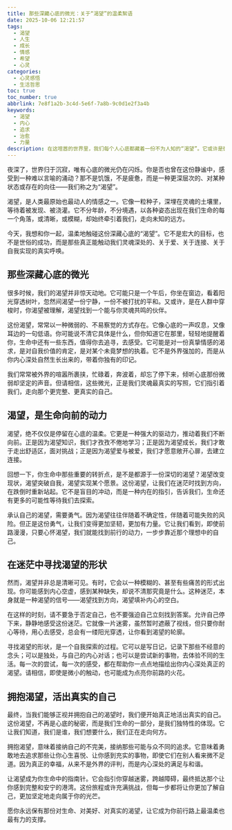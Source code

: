 ```yaml
---
title: 那些深藏心底的微光：关于“渴望”的温柔絮语
date: 2025-10-06 12:21:57
tags:
  - 渴望
  - 人生
  - 成长
  - 情感
  - 希望
  - 心灵
categories:
  - 心灵感悟
  - 生活哲思
toc: true
toc_number: true
abbrlink: 7e8f1a2b-3c4d-5e6f-7a8b-9c0d1e2f3a4b
keywords:
  - 渴望
  - 内心
  - 追求
  - 治愈
  - 力量
description: 在这喧嚣的世界里，我们每个人心底都藏着一份不为人知的“渴望”。它或许是微弱的火苗，或许是汹涌的波涛，指引着我们走向更真实的自己。这篇文章将带你温柔地探索那些深藏心底的渴望，感受它们如何成为我们生命中最柔软也最有力的驱动。
---
```


夜深了，世界归于沉寂，唯有心底的微光仍在闪烁。你是否也曾在这份静谧中，感受到一种难以言喻的涌动？那不是饥饿，不是疲惫，而是一种更深层次的、对某种状态或存在的向往——我们称之为“渴望”。

渴望，是人类最原始也最动人的情感之一。它像一粒种子，深埋在灵魂的土壤里，等待着被发现、被浇灌。它不分年龄，不分境遇，以各种姿态出现在我们生命的每一个角落，或清晰，或模糊，却始终牵引着我们，走向未知的远方。

今天，我想和你一起，温柔地触碰这份深藏心底的“渴望”。它不是宏大的目标，也不是世俗的成功，而是那些真正能触动我们灵魂深处的、关于爱、关于连接、关于自我实现的真实呼唤。

## 那些深藏心底的微光

很多时候，我们的渴望并非惊天动地。它可能只是一个午后，你坐在窗边，看着阳光穿透树叶，忽然间渴望一份宁静，一份不被打扰的平和。又或许，是在人群中穿梭时，你渴望被理解，渴望找到一个能与你灵魂共鸣的伙伴。

这份渴望，常常以一种微弱的、不易察觉的方式存在。它像心底的一声叹息，又像耳边的一句低语。你可能说不清它具体是什么，但你知道它在那里，轻轻地提醒着你，生命中还有一些东西，值得你去追寻，去感受。它可能是对一份真挚情感的渴求，是对自我价值的肯定，是对某个未竟梦想的执着。它不是外界强加的，而是从你内心深处自然生长出来的，带着你独有的印记。

我们常常被外界的喧嚣所裹挟，忙碌着，奔波着，却忘了停下来，倾听心底那份微弱却坚定的声音。但请相信，这些微光，正是我们灵魂最真实的写照，它们指引着我们，走向那个更完整、更真实的自己。

## 渴望，是生命向前的动力

渴望，绝不仅仅是停留在心底的温柔。它更是一种强大的驱动力，推动着我们不断向前。正是因为渴望知识，我们才孜孜不倦地学习；正是因为渴望成长，我们才敢于走出舒适区，面对挑战；正是因为渴望爱与被爱，我们才愿意敞开心扉，去建立连接。

回想一下，你生命中那些重要的转折点，是不是都源于一份深切的渴望？渴望改变现状，渴望突破自我，渴望实现某个愿景。这份渴望，让我们在迷茫时找到方向，在跌倒时重新站起。它不是盲目的冲动，而是一种内在的指引，告诉我们，生命还有更多的可能性等待我们去探索。

承认自己的渴望，需要勇气。因为渴望往往伴随着不确定性，伴随着可能失败的风险。但正是这份勇气，让我们变得更加坚韧，更加有力量。它让我们看到，即使前路漫漫，只要心怀渴望，我们就能找到前行的动力，一步步靠近那个理想中的自己。

## 在迷茫中寻找渴望的形状

然而，渴望并非总是清晰可见。有时，它会以一种模糊的、甚至有些痛苦的形式出现。你可能感到内心空虚，感到某种缺失，却说不清那究竟是什么。这种迷茫，本身就是一种渴望的信号——渴望找到方向，渴望填补内心的空白。

在这样的时刻，请不要急于否定自己，也不要强迫自己立刻找到答案。允许自己停下来，静静地感受这份迷茫。它就像一片迷雾，虽然暂时遮蔽了视线，但只要你耐心等待，用心去感受，总会有一缕阳光穿透，让你看到渴望的轮廓。

寻找渴望的形状，是一个自我探索的过程。它可以是写日记，记录下那些不经意的念头；可以是独处，与自己的内心对话；也可以是尝试新的事物，去体验不同的生活。每一次的尝试，每一次的感受，都在帮助你一点点地描绘出你内心深处真正的渴望。请相信，即使是微小的触动，也可能成为点亮你前路的火花。

## 拥抱渴望，活出真实的自己

最终，当我们能够正视并拥抱自己的渴望时，我们便开始真正地活出真实的自己。这份渴望，不再是心底的秘密，而是我们生命的一部分，是我们独特性的体现。它让我们知道，我们是谁，我们想要什么，我们正在走向何方。

拥抱渴望，意味着接纳自己的不完美，接纳那些可能与众不同的追求。它意味着勇敢地去追求那些让你心生喜悦、让你感到充实的事物，即使它们在别人看来微不足道。因为真正的幸福，从来不是外界的评判，而是内心深处的满足与和谐。

让渴望成为你生命中的指南针。它会指引你穿越迷雾，跨越障碍，最终抵达那个让你感到完整和安宁的港湾。这份旅程或许充满挑战，但每一步都将让你更加了解自己，更加坚定地走向属于你的光芒。

愿你永远保有那份对生命、对美好、对真实的渴望，让它成为你前行路上最温柔也最有力的支撑。